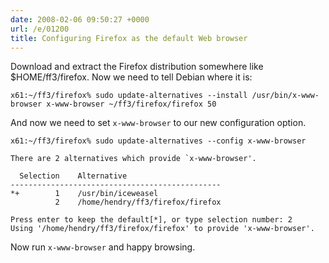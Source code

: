 ```yaml
---
date: 2008-02-06 09:50:27 +0000
url: /e/01200
title: Configuring Firefox as the default Web browser
---
```



Download and extract the Firefox distribution somewhere like $HOME/ff3/firefox. Now we need to tell Debian where it is:

    x61:~/ff3/firefox% sudo update-alternatives --install /usr/bin/x-www-browser x-www-browser ~/ff3/firefox/firefox 50

And now we need to set `x-www-browser` to our new configuration option.

    x61:~/ff3/firefox% sudo update-alternatives --config x-www-browser

    There are 2 alternatives which provide `x-www-browser'.

      Selection    Alternative
    -----------------------------------------------
    *+        1    /usr/bin/iceweasel
              2    /home/hendry/ff3/firefox/firefox

    Press enter to keep the default[*], or type selection number: 2
    Using '/home/hendry/ff3/firefox/firefox' to provide 'x-www-browser'.


Now run `x-www-browser` and happy browsing.
